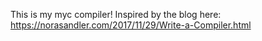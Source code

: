 This is my myc compiler! Inspired by the blog here: https://norasandler.com/2017/11/29/Write-a-Compiler.html
